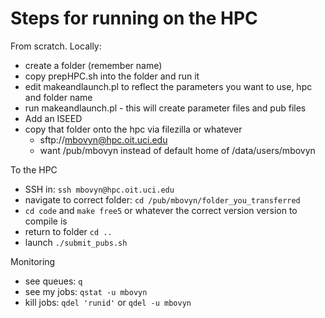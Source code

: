 # Steps for running on the HPC

From scratch. Locally:

* create a folder (remember name)
* copy prepHPC.sh into the folder and run it
* edit makeandlaunch.pl to reflect the parameters you want to use, hpc and folder name
* run makeandlaunch.pl - this will create parameter files and pub files
* Add an ISEED
* copy that folder onto the hpc via filezilla or whatever
    * sftp://mbovyn@hpc.oit.uci.edu
    * want /pub/mbovyn instead of default home of /data/users/mbovyn

To the HPC

* SSH in: ```ssh mbovyn@hpc.oit.uci.edu```
* navigate to correct folder: ```cd /pub/mbovyn/folder_you_transferred```
* ```cd code``` and ```make free5``` or whatever the correct version version to compile is
* return to folder ```cd ..```
* launch ```./submit_pubs.sh```

Monitoring

* see queues: ```q```
* see my jobs: ```qstat -u mbovyn```
* kill jobs: ```qdel 'runid'``` or ```qdel -u mbovyn```
